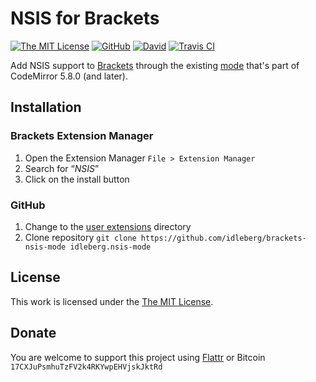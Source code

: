 # NSIS for Brackets

[![The MIT License](https://img.shields.io/badge/license-MIT-orange.svg?style=flat-square)](http://opensource.org/licenses/MIT)
[![GitHub](https://img.shields.io/github/release/idleberg/brackets-nsis-mode.svg?style=flat-square)](https://github.com/idleberg/brackets-nsis-mode/releases)
[![David](https://img.shields.io/david/dev/idleberg/brackets-nsis-mode.svg?style=flat-square)](https://david-dm.org/idleberg/brackets-nsis-mode?type=dev)
[![Travis CI](https://img.shields.io/travis/idleberg/brackets-nsis-mode.svg?style=flat-square)](https://travis-ci.org/idleberg/brackets-nsis-mode)

Add NSIS support to [Brackets](http://brackets.io) through the existing [mode](https://github.com/idleberg/codemirror-nsis) that's part of CodeMirror 5.8.0 (and later).

## Installation

### Brackets Extension Manager

1. Open the Extension Manager `File > Extension Manager`
2. Search for “*NSIS*”
3. Click on the install button

### GitHub

1. Change to the [user extensions](https://github.com/adobe/brackets/wiki/Extension-Locations) directory
2. Clone repository `git clone https://github.com/idleberg/brackets-nsis-mode idleberg.nsis-mode`

## License

This work is licensed under the [The MIT License](LICENSE).

## Donate

You are welcome to support this project using [Flattr](https://flattr.com/submit/auto?user_id=idleberg&url=https://github.com/idleberg/brackets-nsis-mode) or Bitcoin `17CXJuPsmhuTzFV2k4RKYwpEHVjskJktRd`